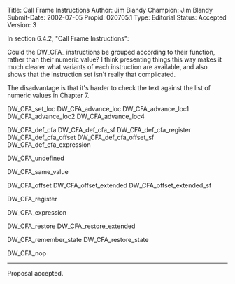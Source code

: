 Title:       Call Frame Instructions
Author:      Jim Blandy
Champion:    Jim Blandy
Submit-Date: 2002-07-05
Propid:      020705.1
Type:        Editorial
Status:      Accepted
Version:     3

In section 6.4.2, "Call Frame Instructions":

Could the DW_CFA_ instructions be grouped according to their function,
rather than their numeric value?  I think presenting things this way
makes it much clearer what variants of each instruction are available,
and also shows that the instruction set isn't really that complicated.

The disadvantage is that it's harder to check the text against the
list of numeric values in Chapter 7.

DW_CFA_set_loc
DW_CFA_advance_loc
DW_CFA_advance_loc1
DW_CFA_advance_loc2
DW_CFA_advance_loc4

DW_CFA_def_cfa
DW_CFA_def_cfa_sf
DW_CFA_def_cfa_register
DW_CFA_def_cfa_offset
DW_CFA_def_cfa_offset_sf
DW_CFA_def_cfa_expression

DW_CFA_undefined

DW_CFA_same_value

DW_CFA_offset
DW_CFA_offset_extended
DW_CFA_offset_extended_sf

DW_CFA_register

DW_CFA_expression

DW_CFA_restore
DW_CFA_restore_extended

DW_CFA_remember_state
DW_CFA_restore_state

DW_CFA_nop

-------------------------------------------------------------------

Proposal accepted.

